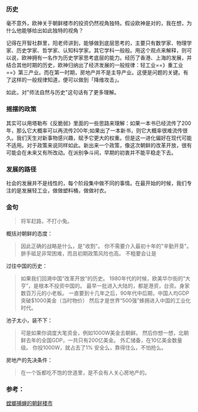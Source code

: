 ### 历史
毫不意外，欧神关于朝鲜楼市的投资仍然视角独特。假设欧神是对的，我在想，为什么他能够给出如此独特的视角？

记得在开智社群里，阳老师讲到，能够做到底层思考的，主要只有数学家、物理学家、历史学家、哲学家、认知科学家。其它学科一般般。用这个观点来解释，则可以说，欧神拥有一名作为历史学家思考底层的能力。经历了香港、上海的发展，并结合其他时期的历史，欧神归纳出了经济发展的一般规律：轻工业==》重工业==》第三产业。而在第一时期，房地产并不是主导产业。这便是问题的关键。有了这样的一般规律知道，便可以做到「降维攻击」。

如此，对"师法自然与历史"这句话有了更多理解。

### 摇摆的政策
其实可以用塔勒布《反脆弱》里面的一些思路来理解：如果一本书已经流传了200年，那么它大概率可以再流传200年;如果出了一本新书，则它大概率很难流传很久。我们天生对新事物感兴趣，赋予它更大的权重。但是这一进化偏好在现代可能不适用。对于政策来说同样如此。新出来一个政策，像这次朝鲜的改革开放，很有可能会在未来又有所改动。在派别争斗间，早期的初衷并不能平稳走下去。

### 发展的路径
社会的发展并不是线性的，每个阶段集中做不同的事情。在最开始的时候，我们专注的是发展轻工业，做做塑料桶，做做衬衣。

### 金句
> 将军赶路，不打小兔。

概括对朝鲜的态度：
> 因此正确的战略是什么，是"收割"。
你不需要介入最初十年的"辛勤开垦"。胼手砥足非常困难，而且初期政策风险也高。
不粗要会让是

过往中国的历史：
> 如果我们回溯中国“改革开放”的历史。
1980年代的时候，欧美华尔街的“大亨”，是根本不投资中国的。
最早一批进入大陆的，都是港资，台资。身家数百万元的小老板。
一直要到十几年之后，90年代中后期，中国人均GDP突破$1000美金（当时物价）
然后才是世界“500强”蜂拥进入中国的工业化时代。

池子太小，装不下：
> 可是如果你调度大笔资金，例如1000W美金去朝鲜。
然后你想一想，北朝鲜去年的全国GDP，一共只有200亿美金。
外汇储备，在10亿美金数量级。
你投1000W，就占去了1%
安全么，靠得住么，不怕抢么。

房地产的先决条件：
> 在一个饭都吃不饱的世道里，是不会有人关心房地产的。



### 参考：
[螳螂捕蝉的朝鲜楼市](http://t.cn/R3U3JSs)